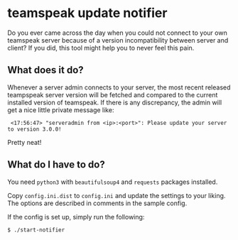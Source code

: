 # teamspeak update notifier

Do you ever came across the day when you could not connect to your own teamspeak server because of a version
incompatibility between server and client? If you did, this tool might help you to never feel this pain.

## What does it do?

Whenever a server admin connects to your server, the most recent released teampspeak server version will be fetched and
compared to the current installed version of teamspeak. If there is any discrepancy, the admin will get a nice little
private message like:
```
￼<17:56:47> "serveradmin from <ip>:<port>": Please update your server to version 3.0.0!
```

Pretty neat!

## What do I have to do?

You need `python3` with `beautifulsoup4` and `requests` packages installed.

Copy `config.ini.dist` to `config.ini` and update the settings to your liking. The options are described in comments in
the sample config.

If the config is set up, simply run the following:
```sh
$ ./start-notifier
```
